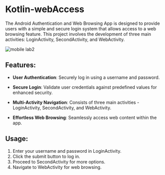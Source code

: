 # Kotlin-webAccess
The Android Authentication and Web Browsing App is designed to provide users with a simple and secure login system that allows access to a web browsing feature. This project involves the development of three main activities: LoginActivity, SecondActivity, and WebActivity.

![mobile lab2](https://github.com/kishore7403/Kotlin-webAccess/assets/48860055/16207306-c858-45e9-b969-350439a3bf91)

## Features:
- **User Authentication**: Securely log in using a username and password.

- **Secure Login**: Validate user credentials against predefined values for enhanced security.

- **Multi-Activity Navigation**: Consists of three main activities - LoginActivity, SecondActivity, and WebActivity.

- **Effortless Web Browsing**: Seamlessly access web content within the app.

## Usage:
1. Enter your username and password in LoginActivity.
2. Click the submit button to log in.
3. Proceed to SecondActivity for more options.
4. Navigate to WebActivity for web browsing.

